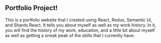 ## Portfolio Project!

This is a portfolio website that I created using React, Redux, Semantic Ui, and Shards React. It tells you about myself as well as my work history. In it, you will find the history of my work, education, and a little bit about myself as well as getting a sneak peak of the skills that I currently have. 
